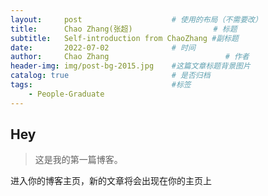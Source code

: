 ```yaml
---
layout:     post   				    # 使用的布局（不需要改）
title:      Chao Zhang(张超)   				# 标题 
subtitle:   Self-introduction from ChaoZhang #副标题
date:       2022-07-02				# 时间
author:     Chao Zhang  						# 作者
header-img: img/post-bg-2015.jpg 	#这篇文章标题背景图片
catalog: true 						# 是否归档
tags:								#标签
    - People-Graduate
---
```


## Hey

>这是我的第一篇博客。

进入你的博客主页，新的文章将会出现在你的主页上
